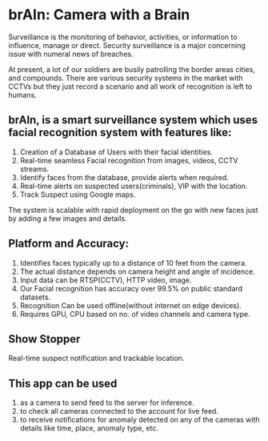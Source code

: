 # brAIn: Camera with a Brain

Surveillance is the monitoring of behavior, activities, or information to influence, manage or direct. Security surveillance is a major concerning issue with numeral news of breaches. 

At present, a lot of our soldiers are busily patrolling the border areas cities, and compounds. There are various security systems in the market with CCTVs but they just record a scenario and all work of recognition is left to humans. 

## brAIn, is a smart surveillance system which uses facial recognition system with features like:

1. Creation of a Database of Users with their facial identities.
2. Real-time seamless Facial recognition from images, videos, CCTV streams.
3. Identify faces from the database, provide alerts when required.
4. Real-time alerts on suspected users(criminals), VIP with the location.
5. Track Suspect using Google maps.

The system is scalable with rapid deployment on the go with new faces just by adding a few images and details.

## Platform and Accuracy:
1. Identifies faces typically up to a distance of 10 feet from the camera.
2. The actual distance depends on camera height and angle of incidence.
3. Input data can be RTSP(CCTV), HTTP video, image. 
4. Our Facial recognition has accuracy over 99.5% on public standard datasets.
5. Recognition Can be used offline(without internet on edge devices).
6. Requires GPU, CPU based on no. of video channels and camera type.

## Show Stopper
Real-time suspect notification and trackable location.

## This app can be used
1. as a camera to send feed to the server for inference.
2. to check all cameras connected to the account for live feed.
3. to receive notifications for anomaly detected on any of the cameras with details like time, place, anomaly type, etc.
